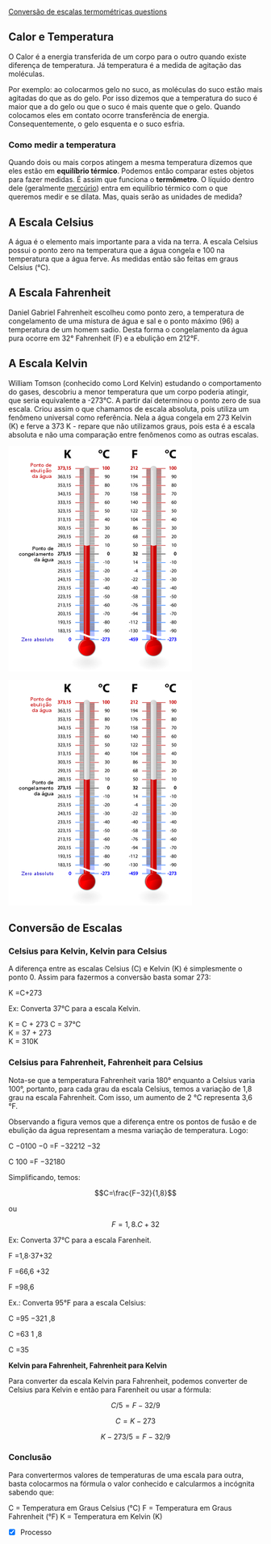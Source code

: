 [Conversão de escalas termométricas questions](Convers%C3%A3o%20de%20escalas%20termom%C3%A9tricas%20questions.md)

Calor e Temperatura
-------------------

O Calor é a energia transferida de um corpo para o outro quando existe diferença de temperatura. Já temperatura é a medida de agitação das moléculas.  

Por exemplo: ao colocarmos gelo no suco, as moléculas do suco estão mais agitadas do que as do gelo. Por isso dizemos que a temperatura do suco é maior que a do gelo ou que o suco é mais quente que o gelo. Quando colocamos eles em contato ocorre transferência de energia. 
Consequentemente, o gelo esquenta e o suco esfria.

### Como medir a temperatura

Quando dois ou mais corpos atingem a mesma temperatura dizemos que eles estão em **equilíbrio térmico**. Podemos então comparar estes objetos para fazer medidas. É assim que funciona o **termômetro**. O líquido dentro dele (geralmente [mercúrio](https://www.infoescola.com/quimica/elemento-mercurio/)) entra em equilíbrio térmico com o que queremos medir e se dilata. Mas, quais serão as unidades de medida?

A Escala Celsius
----------------

A água é o elemento mais importante para a vida na terra. A escala Celsius possui o ponto zero na temperatura que a água congela e 100 na temperatura que a água ferve. As medidas então são feitas em graus Celsius (°C).

A Escala Fahrenheit
-------------------

Daniel Gabriel Fahrenheit escolheu como ponto zero, a temperatura de congelamento de uma mistura de água e sal e o ponto máximo (96) a temperatura de um homem sadio. Desta forma o congelamento da água pura ocorre em 32° Fahrenheit (F) e a ebulição em 212°F.

A Escala Kelvin
---------------

William Tomson (conhecido como Lord Kelvin) estudando o comportamento do gases, descobriu a menor temperatura que um corpo poderia atingir, que seria equivalente a -273°C. A partir daí determinou o ponto zero de sua escala. Criou assim o que chamamos de escala absoluta, pois utiliza um fenômeno universal como referência. Nela a água congela em 273 Kelvin (K) e ferve a 373 K - repare que não utilizamos graus, pois esta é a escala absoluta e não uma comparação entre fenômenos como as outras escalas.

![](Imagens/Pasted%20image%2020201020220232.png)

![](Imagens/Pasted%20image%2020201020220239.png)

Conversão de Escalas
--------------------

### Celsius para Kelvin, Kelvin para Celsius

A diferença entre as escalas Celsius (C) e Kelvin (K) é simplesmente o
ponto 0. Assim para fazermos a conversão basta somar 273:

K =C+273

Ex: Converta 37°C para a escala Kelvin.

K = C + 273
C = 37°C\
K = 37 + 273\
K = 310K

### Celsius para Fahrenheit, Fahrenheit para Celsius

Nota-se que a temperatura Fahrenheit varia 180° enquanto a Celsius varia 100°, portanto, para cada grau da escala Celsius, temos a variação de 1,8 grau na escala Fahrenheit. Com isso, um aumento de 2 °C representa 3,6 °F.

Observando a figura vemos que a diferença entre os pontos de fusão e de
ebulição da água representam a mesma variação de temperatura. Logo:

C −0100 −0 =F −32212 −32

C 100 =F −32180



Simplificando, temos:

$$C=\frac{F−32}{1,8}$$

ou

$$F =1,8.C+32$$


Ex: Converta 37°C para a escala Farenheit.

F =1,8⋅37+32

F =66,6 +32

F =98,6

Ex.: Converta 95°F para a escala Celsius:

C =95 −321 ,8

C =63 1 ,8

C =35

**Kelvin para Fahrenheit, Fahrenheit para Kelvin**

Para converter da escala Kelvin para Fahrenheit, podemos converter de
Celsius para Kelvin e então para Farenheit ou usar a fórmula:

$$C/5 =F−32/9$$

$$C=K−273$$

$$K−273/5=F−32/9$$

### Conclusão

Para convertermos valores de temperaturas de uma escala para outra, basta colocarmos na fórmula o valor conhecido e calcularmos a incógnita sabendo que:

C = Temperatura em Graus Celsius (°C)
F = Temperatura em Graus Fahrenheit (°F)
K = Temperatura em Kelvin (K)

- [x] Processo 

